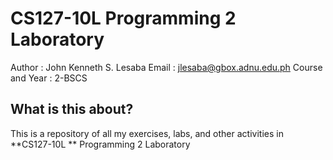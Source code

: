 # CS127-10L Programming 2 Laboratory

  Author : John Kenneth S. Lesaba
  Email : jlesaba@gbox.adnu.edu.ph
  Course and Year : 2-BSCS

  ## What is this about?
  This is a repository of all my exercises, labs, and other activities in **CS127-10L ** Programming 2 Laboratory
